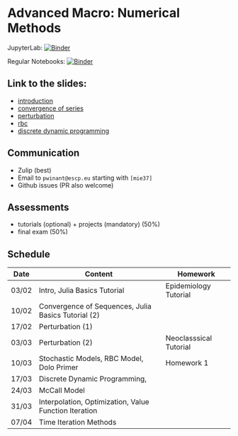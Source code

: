 # Advanced Macro: Numerical Methods

JupyterLab: 
[![Binder](https://mybinder.org/badge_logo.svg)](https://mybinder.org/v2/gh/albop/mie37.git/master?urlpath=lab)

Regular Notebooks:
[![Binder](https://mybinder.org/badge_logo.svg)](https://mybinder.org/v2/gh/albop/mie37.git/master)

## Link to the slides:

- [introduction](http://www.mosphere.fr/mie37/slides/index.html)
- [convergence of series](http://www.mosphere.fr/mie37/slides/convergence.html)
- [perturbation](http://www.mosphere.fr/mie37/slides/perturbation.html)
- [rbc](http://www.mosphere.fr/mie37/slides/rbc.html)
- [discrete dynamic programming](http://www.mosphere.fr/mie37/slides/ddp.html)


## Communication

- Zulip (best)
- Email to `pwinant@escp.eu` starting with `[mie37]`
- Github issues (PR also welcome)

## Assessments

- tutorials (optional) + projects (mandatory) (50%)
- final exam (50%)

## Schedule

| Date  | Content                                                | Homework                  |
| ----- | -----------------------------------------------------  | ------------------------- |
| 03/02 | Intro, Julia Basics Tutorial                           | Epidemiology Tutorial     |
| 10/02 | Convergence of Sequences, Julia Basics Tutorial (2)    |                           |
| 17/02 | Perturbation (1)                                       |                           |
| 03/03 | Perturbation (2)                                       | Neoclasssical Tutorial    |
| 10/03 | Stochastic Models, RBC Model, Dolo Primer | Homework 1                |
| 17/03 | Discrete Dynamic Programming,             |                           |
| 24/03 |  McCall Model                                |                           |
| 31/03 | Interpolation, Optimization, Value Function Iteration |     |
| 07/04 | Time Iteration Methods           |                           |

